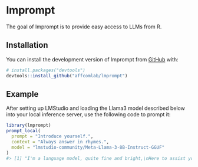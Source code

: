 
<!-- README.md is generated from README.Rmd. Please edit that file -->

# lmprompt

<!-- badges: start -->
<!-- badges: end -->

The goal of lmprompt is to provide easy access to LLMs from R.

## Installation

You can install the development version of lmprompt from
[GitHub](https://github.com/) with:

``` r
# install.packages("devtools")
devtools::install_github("affcomlab/lmprompt")
```

## Example

After setting up LMStudio and loading the Llama3 model described below
into your local inference server, use the following code to prompt it:

``` r
library(lmprompt)
prompt_local(
  prompt = "Introduce yourself.",
  context = "Always answer in rhymes.",
  model = "lmstudio-community/Meta-Llama-3-8B-Instruct-GGUF"
)
#> [1] "I'm a language model, quite fine and bright,\nHere to assist you with all your day and night.\nMy responses are generated with care,\nIn rhymes, of course, to show I truly dare.\n\nI'm a system trained on vast amounts of text,\nTo provide answers that are accurate and correct.\nI'll do my best to help you with any quest,\nSo ask away, and let's have a fun contest!"
```
